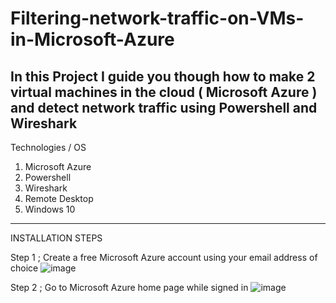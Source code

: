 # Filtering-network-traffic-on-VMs-in-Microsoft-Azure
In this Project I guide you though how to make 2 virtual machines in the cloud ( Microsoft Azure ) and detect network traffic using Powershell and Wireshark
----------------------------------------------------------
Technologies / OS
1. Microsoft Azure
2. Powershell
3. Wireshark
4. Remote Desktop
5. Windows 10
-----------------------------------------------------------

INSTALLATION STEPS

Step 1 ; Create a free Microsoft Azure account using your email address of choice
![image](https://github.com/user-attachments/assets/bf4b79d6-a09a-4595-882b-9aae1a35ce7f)

Step 2 ; Go to Microsoft Azure home page while signed in
![image](https://github.com/user-attachments/assets/8730d11c-4f74-43cd-a268-3fd94a5099c7)
